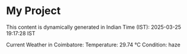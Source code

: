 # My Project

This content is dynamically generated in Indian Time (IST): 2025-03-25 19:17:28 IST


Current Weather in Coimbatore:
Temperature: 29.74 °C
Condition: haze
